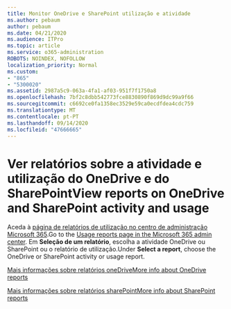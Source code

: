 ```yaml
---
title: Monitor OneDrive e SharePoint utilização e atividade
ms.author: pebaum
author: pebaum
ms.date: 04/21/2020
ms.audience: ITPro
ms.topic: article
ms.service: o365-administration
ROBOTS: NOINDEX, NOFOLLOW
localization_priority: Normal
ms.custom:
- "865"
- "5300020"
ms.assetid: 2987a5c9-063a-4fa1-af03-951f7f1750a8
ms.openlocfilehash: 7bf2c8dbb542773fce8830890f869d9dc99a9f66
ms.sourcegitcommit: c6692ce0fa1358ec3529e59ca0ecdfdea4cdc759
ms.translationtype: MT
ms.contentlocale: pt-PT
ms.lasthandoff: 09/14/2020
ms.locfileid: "47666665"
---
```

# <a name="view-reports-on-onedrive-and-sharepoint-activity-and-usage"></a><span data-ttu-id="b6dfa-102">Ver relatórios sobre a atividade e utilização do OneDrive e do SharePoint</span><span class="sxs-lookup"><span data-stu-id="b6dfa-102">View reports on OneDrive and SharePoint activity and usage</span></span>

<span data-ttu-id="b6dfa-103">Aceda à [página de relatórios de utilização no centro de administração Microsoft 365](https://admin.microsoft.com/AdminPortal/Home).</span><span class="sxs-lookup"><span data-stu-id="b6dfa-103">Go to the [Usage reports page in the Microsoft 365 admin center](https://admin.microsoft.com/AdminPortal/Home).</span></span> <span data-ttu-id="b6dfa-104">Em **Seleção de um relatório**, escolha a atividade OneDrive ou SharePoint ou o relatório de utilização.</span><span class="sxs-lookup"><span data-stu-id="b6dfa-104">Under **Select a report**, choose the OneDrive or SharePoint activity or usage report.</span></span>
  
[<span data-ttu-id="b6dfa-105">Mais informações sobre relatórios oneDrive</span><span class="sxs-lookup"><span data-stu-id="b6dfa-105">More info about OneDrive reports</span></span>](https://go.microsoft.com/fwlink/?linkid=875239)
  
[<span data-ttu-id="b6dfa-106">Mais informações sobre relatórios sharePoint</span><span class="sxs-lookup"><span data-stu-id="b6dfa-106">More info about SharePoint reports</span></span>](https://go.microsoft.com/fwlink/?linkid=875240)
  